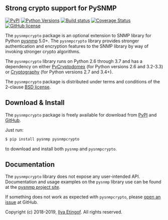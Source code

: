 
Strong crypto support for PySNMP
--------------------------------
[![PyPI](https://img.shields.io/pypi/v/pysnmpcrypto.svg?maxAge=2592000)](https://pypi.org/project/pysnmpcrypto)
[![Python Versions](https://img.shields.io/pypi/pyversions/pysnmpcrypto.svg)](https://pypi.org/project/pysnmpcrypto/)
[![Build status](https://travis-ci.org/etingof/pysnmpcrypto.svg?branch=master)](https://travis-ci.org/etingof/pysnmpcrypto)
[![Coverage Status](https://img.shields.io/codecov/c/github/etingof/pysnmpcrypto.svg)](https://codecov.io/github/etingof/pysnmpcrypto)
[![GitHub license](https://img.shields.io/badge/license-BSD-blue.svg)](https://raw.githubusercontent.com/etingof/pysnmpcrypto/master/LICENSE.rst)

The `pysnmpcrypto` package is an optional extension to SNMP library for
Python [pysnmp](http://snmplabs.com/pysnmp/) 5.0+. The `pysnmpcrypto` library
provides stronger authentication and encryption features to the SNMP library
by way of invoking stronger crypto algorithms.

The `pysnmpcrypto` library runs on Python 2.6 through 3.7 and has a dependency
on either [PyCryptodomex](https://github.com/Legrandin/pycryptodome) (for Python
versions 2.6 and 3.2-3.3) or
[Cryptography](https://github.com/pyca/cryptography) (for Python versions
2.7 and 3.4+).

The `pysnmpcrypto` package is distributed under terms and conditions of the
2-clause [BSD license](http://snmplabs.com/pysnmpcrypto/license.html).

Download & Install
------------------

The `pysnmpcrypto` package is freely available for download from
[PyPI](https://pypi.org/project/pysnmpcrypto)
and [GitHub](https://github.com/etingof/pysnmpcrypto.git).

Just run:

```bash
$ pip install pysnmp pysnmpcrypto
```
    
to download and install both `pysnmp` and `pysnmpcrypto`.

Documentation
-------------

The `pysnmpcrypto` library does not expose any user-intended API. Documentation
and usage examples on the `pysnmp` library use can be found at the
[pysnmp project site](http://snmplabs.com/pysnmp/).

If something does not work as expected with `pysnmpcrypto`, please
[open an issue](https://github.com/etingof/pysnmpcrypto/issues) at GitHub.

Copyright (c) 2018-2019, [Ilya Etingof](mailto:etingof@gmail.com). All rights reserved.
